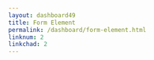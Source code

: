 ```yaml
---
layout: dashboard49
title: Form Element
permalink: /dashboard/form-element.html
linknum: 2
linkchad: 2
---
```

